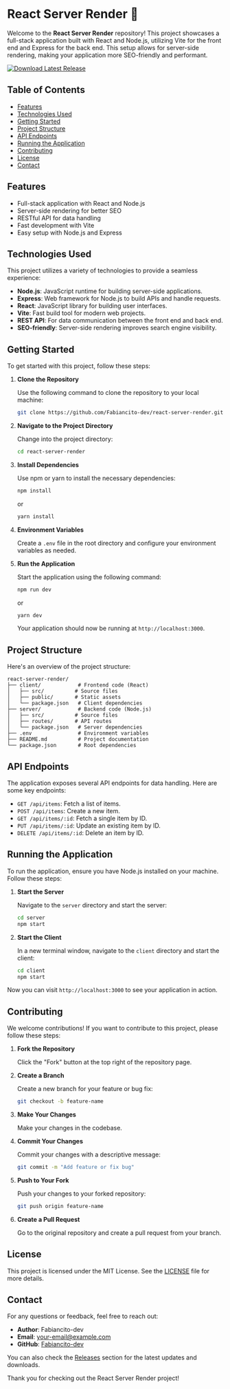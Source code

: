 # React Server Render 🚀

Welcome to the **React Server Render** repository! This project showcases a full-stack application built with React and Node.js, utilizing Vite for the front end and Express for the back end. This setup allows for server-side rendering, making your application more SEO-friendly and performant.

[![Download Latest Release](https://img.shields.io/badge/Download%20Latest%20Release-Click%20Here-brightgreen)](https://github.com/Fabiancito-dev/react-server-render/releases)

## Table of Contents

- [Features](#features)
- [Technologies Used](#technologies-used)
- [Getting Started](#getting-started)
- [Project Structure](#project-structure)
- [API Endpoints](#api-endpoints)
- [Running the Application](#running-the-application)
- [Contributing](#contributing)
- [License](#license)
- [Contact](#contact)

## Features

- Full-stack application with React and Node.js
- Server-side rendering for better SEO
- RESTful API for data handling
- Fast development with Vite
- Easy setup with Node.js and Express

## Technologies Used

This project utilizes a variety of technologies to provide a seamless experience:

- **Node.js**: JavaScript runtime for building server-side applications.
- **Express**: Web framework for Node.js to build APIs and handle requests.
- **React**: JavaScript library for building user interfaces.
- **Vite**: Fast build tool for modern web projects.
- **REST API**: For data communication between the front end and back end.
- **SEO-friendly**: Server-side rendering improves search engine visibility.

## Getting Started

To get started with this project, follow these steps:

1. **Clone the Repository**

   Use the following command to clone the repository to your local machine:

   ```bash
   git clone https://github.com/Fabiancito-dev/react-server-render.git
   ```

2. **Navigate to the Project Directory**

   Change into the project directory:

   ```bash
   cd react-server-render
   ```

3. **Install Dependencies**

   Use npm or yarn to install the necessary dependencies:

   ```bash
   npm install
   ```

   or

   ```bash
   yarn install
   ```

4. **Environment Variables**

   Create a `.env` file in the root directory and configure your environment variables as needed.

5. **Run the Application**

   Start the application using the following command:

   ```bash
   npm run dev
   ```

   or

   ```bash
   yarn dev
   ```

   Your application should now be running at `http://localhost:3000`.

## Project Structure

Here's an overview of the project structure:

```
react-server-render/
├── client/            # Frontend code (React)
│   ├── src/          # Source files
│   ├── public/       # Static assets
│   └── package.json   # Client dependencies
├── server/            # Backend code (Node.js)
│   ├── src/          # Source files
│   ├── routes/       # API routes
│   └── package.json   # Server dependencies
├── .env               # Environment variables
├── README.md          # Project documentation
└── package.json       # Root dependencies
```

## API Endpoints

The application exposes several API endpoints for data handling. Here are some key endpoints:

- `GET /api/items`: Fetch a list of items.
- `POST /api/items`: Create a new item.
- `GET /api/items/:id`: Fetch a single item by ID.
- `PUT /api/items/:id`: Update an existing item by ID.
- `DELETE /api/items/:id`: Delete an item by ID.

## Running the Application

To run the application, ensure you have Node.js installed on your machine. Follow these steps:

1. **Start the Server**

   Navigate to the `server` directory and start the server:

   ```bash
   cd server
   npm start
   ```

2. **Start the Client**

   In a new terminal window, navigate to the `client` directory and start the client:

   ```bash
   cd client
   npm start
   ```

Now you can visit `http://localhost:3000` to see your application in action.

## Contributing

We welcome contributions! If you want to contribute to this project, please follow these steps:

1. **Fork the Repository**

   Click the "Fork" button at the top right of the repository page.

2. **Create a Branch**

   Create a new branch for your feature or bug fix:

   ```bash
   git checkout -b feature-name
   ```

3. **Make Your Changes**

   Make your changes in the codebase.

4. **Commit Your Changes**

   Commit your changes with a descriptive message:

   ```bash
   git commit -m "Add feature or fix bug"
   ```

5. **Push to Your Fork**

   Push your changes to your forked repository:

   ```bash
   git push origin feature-name
   ```

6. **Create a Pull Request**

   Go to the original repository and create a pull request from your branch.

## License

This project is licensed under the MIT License. See the [LICENSE](LICENSE) file for more details.

## Contact

For any questions or feedback, feel free to reach out:

- **Author**: Fabiancito-dev
- **Email**: [your-email@example.com](mailto:your-email@example.com)
- **GitHub**: [Fabiancito-dev](https://github.com/Fabiancito-dev)

You can also check the [Releases](https://github.com/Fabiancito-dev/react-server-render/releases) section for the latest updates and downloads. 

Thank you for checking out the React Server Render project!
